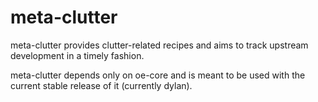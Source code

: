 meta-clutter
============

meta-clutter provides clutter-related recipes and aims to track upstream
development in a timely fashion.

meta-clutter depends only on oe-core and is meant to be used with the current
stable release of it (currently dylan).
